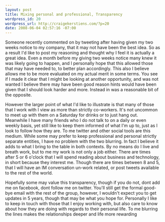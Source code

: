 ```yaml
--- 
layout: post
title: Mixing personal and professional, Transparency
wordpress_id: 20
wordpress_url: http://craigekerstiens.com/?p=20
date: 2008-06-04 02:57:16 -07:00
---
```

Someone recently commented on by tweeting after having given my two weeks notice to my company, that it may not have been the best idea. So as a result I'd like to post my reasoning and thought why I feel it is actually a great idea. Even a month before my giving two weeks notice many knew it was likely going to happen, and I personally hope that this allowed those that may have needed to, to better plan accordingly. This also I believe allows me to be more evaluated on my actual merit in some terms. You see if I made it clear that I might be looking at another opportunity, and was not wanted I believe there may have been good reason hints would have been given that I should look harder and more. Instead in was a reasonable bit of the opposite.

However the larger point of what I'd like to illustrate is that many of those that I work with I view as more than strictly co-workers. It's not uncommon to meet up with them on a Saturday for drinks or to just hang out. Meanwhile I have many friends who I do not talk to on a daily or even weekly basis, yet still like to keep them informed of what I'm up to, just as I look to follow how they are. To me twitter and other social tools are this medium. While some may prefer to keep professional and personal strictly separate entities, I have no problem with the two blurring. In fact I believe it adds to what I bring to the table in both contexts. By no means do I live and breath work, but to me my work is not only a job either. There are times after 5 or 6 o'clock that I will spend reading about business and technology, in short because they interest me. Though there are times between 8 and 5, that I will have an IM conversation un-work related, or post tweets available to the rest of the world.

Hopefully some may value this transparency, though if you do not, dont add me on facebook, dont follow me on twitter. You'll still get the formal good-bye email with the rest of the group, however, I wouldn't expect you to get updates in 5 years, though that may be what you hope for. Personally I like to keep in touch with those that I enjoy working with, but also care to know about how they are doing with regards to their personal life. To me blurring the lines makes the relationships deeper and life more rewarding
